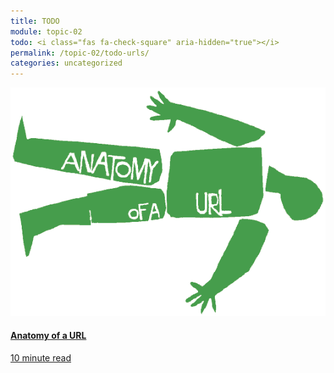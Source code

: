 ```yaml
---
title: TODO
module: topic-02
todo: <i class="fas fa-check-square" aria-hidden="true"></i>
permalink: /topic-02/todo-urls/
categories: uncategorized
---
```


<div class="row text-center">
  <div class="col-lg-4">
    <div class="bs-component">
      <div class="list-group">
        <a href="https://doepud.co.uk/blog/anatomy-of-a-url" target="_blank" class="list-group-item">
          <img class="icon-hw" src="../img/hw-icon-anatomy-url.png" />
          <h4 class="list-group-item-heading">Anatomy of a URL</h4>
          <div class="divider-hw"></div>
          <p class="list-group-item-text"><i class="far fa-clock" aria-hidden="true"></i> 10 minute read</p>
        </a>
      </div>
    </div>
  </div>
</div>
